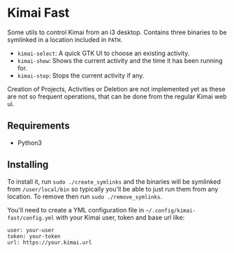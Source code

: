 # Kimai Fast

Some utils to control Kimai from an i3 desktop.
Contains three binaries to be symlinked in a location included in `PATH`.

- `kimai-select`: A quick GTK UI to choose an existing activity.
- `kimai-show`: Shows the current activity and the time it has been running for.
- `kimai-stop`: Stops the current activity if any.

Creation of Projects, Activities or Deletion are not implemented yet as these are not so frequent operations, that can be done from the regular Kimai web ui.

## Requirements

 - Python3

## Installing

To install it, run `sudo ./create_symlinks` and the binaries will be symlinked from `/user/local/bin` so typically you'll be able to just run them from any location. To remove then run `sudo ./remove_symlinks`.

You'll need to create a YML configuration file in `~/.config/kimai-fast/config.yml` with your Kimai user, token and base url like:

```
user: your-user
token: your-token
url: https://your.kimai.url
```
